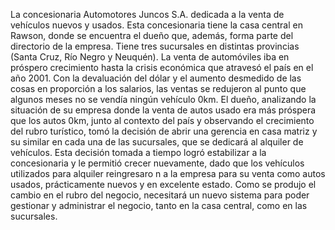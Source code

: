 La concesionaria Automotores Juncos S.A. dedicada a la venta de vehículos nuevos y
usados. Esta concesionaria tiene la casa central en Rawson, donde se encuentra el dueño
que, además, forma parte del directorio de la empresa. Tiene tres sucursales en distintas
provincias (Santa Cruz, Río Negro y Neuquén). La venta de automóviles iba en próspero
crecimiento hasta la crisis económica que atravesó el país en el año 2001. Con la
devaluación del dólar y el aumento desmedido de las cosas en proporción a los salarios, las
ventas se redujeron al punto que algunos meses no se vendía ningún vehículo 0km. El
dueño, analizando la situación de su empresa donde la venta de autos usado era más
próspera que los autos 0km, junto al contexto del país y observando el crecimiento del
rubro turístico, tomó la decisión de abrir una gerencia en casa matriz y su similar en cada
una de las sucursales, que se dedicará al alquiler de vehículos. Esta decisión tomada a
tiempo logró estabilizar a la concesionaria y le permitió crecer nuevamente, dado que los
vehículos utilizados para alquiler reingresaro n a la empresa para su venta como autos
usados, prácticamente nuevos y en excelente estado.
Como se produjo el cambio en el rubro del negocio, necesitará un nuevo sistema para
poder gestionar y administrar el negocio, tanto en la casa central, como en las sucursales.
